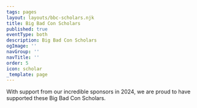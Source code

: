 ```yaml
---
tags: pages
layout: layouts/bbc-scholars.njk
title: Big Bad Con Scholars
published: true
eventType: both
description: Big Bad Con Scholars
ogImage: ''
navGroup: ''
navTitle: ''
order: 5
icon: scholar
_template: page
---
```


With support from our incredible sponsors in 2024, we are proud to have supported these Big Bad Con Scholars.

